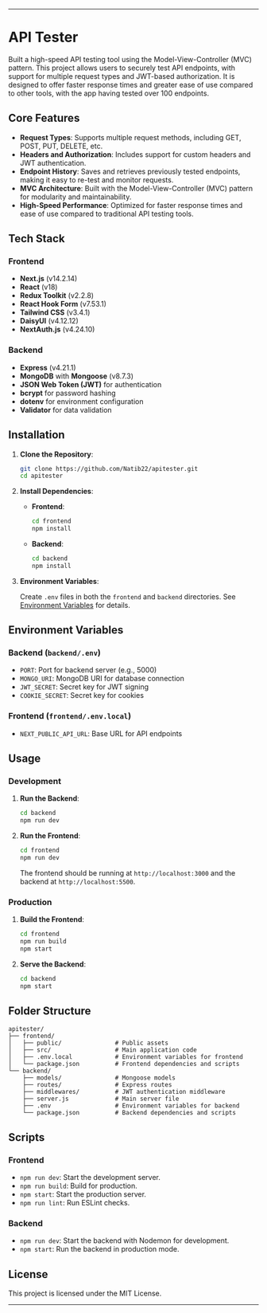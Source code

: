 

---

# API Tester

Built a high-speed API testing tool using the Model-View-Controller (MVC) pattern. This project allows users to securely test API endpoints, with support for multiple request types and JWT-based authorization. It is designed to offer faster response times and greater ease of use compared to other tools, with the app having tested over 100 endpoints.

## Core Features

- **Request Types**: Supports multiple request methods, including GET, POST, PUT, DELETE, etc.
- **Headers and Authorization**: Includes support for custom headers and JWT authentication.
- **Endpoint History**: Saves and retrieves previously tested endpoints, making it easy to re-test and monitor requests.
- **MVC Architecture**: Built with the Model-View-Controller (MVC) pattern for modularity and maintainability.
- **High-Speed Performance**: Optimized for faster response times and ease of use compared to traditional API testing tools.

## Tech Stack

### Frontend

- **Next.js** (v14.2.14)
- **React** (v18)
- **Redux Toolkit** (v2.2.8)
- **React Hook Form** (v7.53.1)
- **Tailwind CSS** (v3.4.1)
- **DaisyUI** (v4.12.12)
- **NextAuth.js** (v4.24.10)

### Backend

- **Express** (v4.21.1)
- **MongoDB** with **Mongoose** (v8.7.3)
- **JSON Web Token (JWT)** for authentication
- **bcrypt** for password hashing
- **dotenv** for environment configuration
- **Validator** for data validation

## Installation

1. **Clone the Repository**:

   ```bash
   git clone https://github.com/Natib22/apitester.git
   cd apitester
   ```

2. **Install Dependencies**:

   - **Frontend**:

     ```bash
     cd frontend
     npm install
     ```

   - **Backend**:

     ```bash
     cd backend
     npm install
     ```



4. **Environment Variables**:

   Create `.env` files in both the `frontend` and `backend` directories. See [Environment Variables](#environment-variables) for details.

## Environment Variables

### Backend (`backend/.env`)

- `PORT`: Port for backend server (e.g., 5000)
- `MONGO_URI`: MongoDB URI for database connection
- `JWT_SECRET`: Secret key for JWT signing
- `COOKIE_SECRET`: Secret key for cookies

### Frontend (`frontend/.env.local`)

- `NEXT_PUBLIC_API_URL`: Base URL for API endpoints


## Usage

### Development

1. **Run the Backend**:

   ```bash
   cd backend
   npm run dev
   ```

2. **Run the Frontend**:

   ```bash
   cd frontend
   npm run dev
   ```

   The frontend should be running at `http://localhost:3000` and the backend at `http://localhost:5500`.

### Production

1. **Build the Frontend**:

   ```bash
   cd frontend
   npm run build
   npm start
   ```

2. **Serve the Backend**:

   ```bash
   cd backend
   npm start
   ```

## Folder Structure

```plaintext
apitester/
├── frontend/
│   ├── public/               # Public assets
│   ├── src/                  # Main application code
│   ├── .env.local            # Environment variables for frontend
│   └── package.json          # Frontend dependencies and scripts
└── backend/
    ├── models/               # Mongoose models
    ├── routes/               # Express routes
    ├── middlewares/          # JWT authentication middleware
    ├── server.js             # Main server file
    ├── .env                  # Environment variables for backend
    └── package.json          # Backend dependencies and scripts
```

## Scripts

### Frontend

- `npm run dev`: Start the development server.
- `npm run build`: Build for production.
- `npm start`: Start the production server.
- `npm run lint`: Run ESLint checks.

### Backend

- `npm run dev`: Start the backend with Nodemon for development.
- `npm start`: Run the backend in production mode.

## License

This project is licensed under the MIT License.

---

